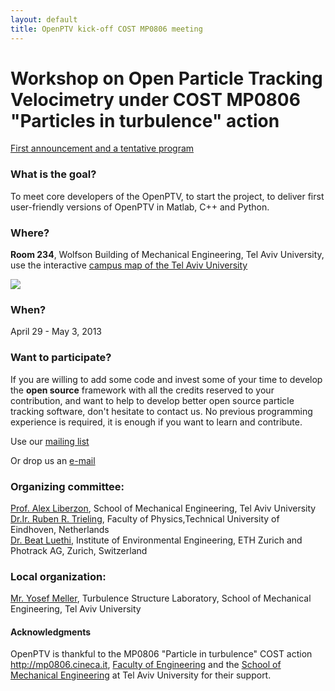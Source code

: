```yaml
---
layout: default
title: OpenPTV kick-off COST MP0806 meeting
---
```


# Workshop on Open Particle Tracking Velocimetry under COST MP0806 "Particles in turbulence" action


[First announcement and a tentative program](https://docs.google.com/document/d/11N0ztjuZu9KjUxc8FpPpbODvOnFDQUZrO2o-7iwDJGE/pub)


### What is the goal?

To meet core developers of the OpenPTV, to start the project, to deliver first user-friendly versions of OpenPTV in Matlab, C++ and Python. 

### Where?

**Room 234**, Wolfson Building of Mechanical Engineering, Tel Aviv University, use the interactive [campus map of the Tel Aviv University](http://www2.tau.ac.il/map/unimaple1.asp)

![](http://www.iacmm.org.il/ISCM20/wolfson.jpg)

### When? 

April 29 - May 3, 2013


### Want to participate?

If you are willing to add some code and invest some of your time to develop the **open source** framework with all the credits reserved to your contribution, and want to help to develop better open source particle tracking software, don't hesitate to contact us. No previous programming experience is required, it is enough if you want to learn and contribute. 

Use our [mailing list](https://groups.google.com/forum/#!forum/openptv)

Or drop us an [e-mail](openptv@gmail.com)



### Organizing committee:
[Prof. Alex Liberzon](http://www.eng.tau.ac.il/~alexlib), School of Mechanical Engineering, Tel Aviv University  
[Dr.Ir. Ruben R. Trieling](http://www.tue.nl/en/employee/ep/e/d/ep-uid/19871076/ep-tab/3/), Faculty of Physics,Technical University of Eindhoven,  Netherlands  
[Dr. Beat Luethi](http://www.ifu.ethz.ch/GWH/people/Luethi/index_EN), Institute of Environmental Engineering, ETH Zurich and Photrack AG, Zurich, Switzerland

### Local organization:
[Mr. Yosef Meller](http://www.eng.tau.ac.il/~tsl/people/yosef_meller.html), Turbulence Structure Laboratory, School of Mechanical Engineering, Tel Aviv University


#### Acknowledgments
OpenPTV is thankful to the MP0806 "Particle in turbulence" COST action <http://mp0806.cineca.it>, [Faculty of Engineering](http://www.eng.tau.ac.il/index.php?option=com_content&view=frontpage&Itemid=423&language=en-GB)  and the [School of Mechanical Engineering](http://www.eng.tau.ac.il/index.php?option=com_content&view=article&id=195&Itemid=193&language=en-GB) at Tel Aviv University for their support.


